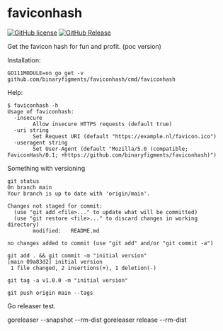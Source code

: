 # faviconhash

[![GitHub license](https://img.shields.io/github/license/binaryfigments/faviconhash)](https://github.com/binaryfigments/faviconhash/blob/main/LICENSE.md)
[![GitHub Release](https://img.shields.io/github/release/binaryfigments/faviconhash)](https://github.com/binaryfigments/faviconhash/releases)

Get the favicon hash for fun and profit. (poc version)

Installation:

```shell
GO111MODULE=on go get -v github.com/binaryfigments/faviconhash/cmd/faviconhash
```

Help:

```shell
$ faviconhash -h
Usage of faviconhash:
  -insecure
    	Allow insecure HTTPS requests (default true)
  -uri string
    	Set Request URI (default "https://example.nl/favicon.ico")
  -useragent string
    	Set User-Agent (default "Mozilla/5.0 (compatible; FaviconHash/0.1; +https://github.com/binaryfigments/faviconhash)")
```

Something with versioning

```shell
git status
On branch main
Your branch is up to date with 'origin/main'.

Changes not staged for commit:
  (use "git add <file>..." to update what will be committed)
  (use "git restore <file>..." to discard changes in working directory)
        modified:   README.md

no changes added to commit (use "git add" and/or "git commit -a")

git add . && git commit -m "initial version"
[main 09a83d2] initial version
 1 file changed, 2 insertions(+), 1 deletion(-)

git tag -a v1.0.0 -m "initial version"

git push origin main --tags  
```

Go releaser test.

goreleaser --snapshot --rm-dist
goreleaser release --rm-dist